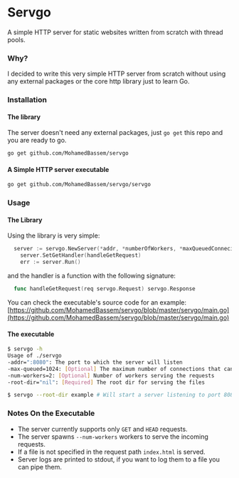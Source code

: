 # Servgo
A simple HTTP server for static websites written from scratch with thread pools.

### Why?
I decided to write this very simple HTTP server from scratch without using any external packages or the core http library just to learn Go.

### Installation

#### The library
The server doesn't need any external packages, just `go get` this repo and you are ready to go.
```bash
go get github.com/MohamedBassem/servgo
```

#### A Simple HTTP server executable
```bash
go get github.com/MohamedBassem/servgo/servgo
```


### Usage

#### The Library
Using the library is very simple:

```go
  server := servgo.NewServer(*addr, *numberOfWorkers, *maxQueuedConnecions)
	server.SetGetHandler(handleGetRequest)
	err := server.Run()
```

and the handler is a function with the following signature:

```go
  func handleGetRequest(req servgo.Request) servgo.Response
```

You can check the executable's source code for an example: 
[https://github.com/MohamedBassem/servgo/blob/master/servgo/main.go](https://github.com/MohamedBassem/servgo/blob/master/servgo/main.go)

#### The executable
```bash
$ servgo -h
Usage of ./servgo
-addr=":8080": The port to which the server will listen
-max-queued=1024: [Optional] The maximum number of connections that can be queued in the server
-num-workers=2: [Optional] Number of workers serving the requests
-root-dir="nil": [Required] The root dir for serving the files

$ servgo --root-dir example # Will start a server listening to port 8080 and serving files from the example directory
```

### Notes On the Executable
- The server currently supports only `GET` and `HEAD` requests.
- The server spawns `--num-workers` workers to serve the incoming requests.
- If a file is not specified in the request path `index.html` is served.
- Server logs are printed to stdout, if you want to log them to a file you can pipe them.
